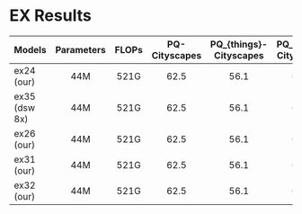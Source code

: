 
# EX Results

| Models      | Parameters  | FLOPs         | PQ-Cityscapes         | PQ_{things}-Cityscapes         | PQ_{stuff}-Cityscapes          | PQ-COCO         | PQ_{things}-COCO        | PQ_{stuff}-COCO       | record|
| :---        |    :----:   |      :----:   |      :----:   |      :----:   |      :----:  |     :----:   |      :----:   |      :----:    |    :----:    |    
| ex24 (our) | 44M       | 521G   |   62.5         |    56.1    |  67.1  |   ---          |    ---    |  ---  |  | 
| ex35 (dsw 8x) | 44M       | 521G   |   62.5         |    56.1    |  67.1  |   ---          |    ---    |  ---  | |
| ex26 (our) | 44M       | 521G   |   62.5         |    56.1    |  67.1  |   ---          |    ---    |  ---  |  | 
| ex31 (our) | 44M       | 521G   |   62.5         |    56.1    |  67.1  |   ---          |    ---    |  ---  |  | 
| ex32 (our) | 44M       | 521G   |   62.5         |    56.1    |  67.1  |   ---          |    ---    |  ---  |  | 



